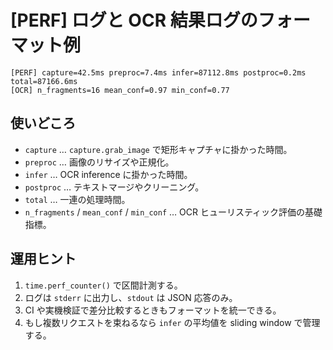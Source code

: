 [PERF] ログと OCR 結果ログのフォーマット例
==========================================

```
[PERF] capture=42.5ms preproc=7.4ms infer=87112.8ms postproc=0.2ms total=87166.6ms
[OCR] n_fragments=16 mean_conf=0.97 min_conf=0.77
```

使いどころ
----------

- `capture`  … `capture.grab_image` で矩形キャプチャに掛かった時間。
- `preproc`  … 画像のリサイズや正規化。
- `infer`    … OCR inference に掛かった時間。
- `postproc` … テキストマージやクリーニング。
- `total`    … 一連の処理時間。
- `n_fragments` / `mean_conf` / `min_conf` … OCR ヒューリスティック評価の基礎指標。

運用ヒント
----------

1. `time.perf_counter()` で区間計測する。  
2. ログは `stderr` に出力し、`stdout` は JSON 応答のみ。  
3. CI や実機検証で差分比較するときもフォーマットを統一できる。  
4. もし複数リクエストを束ねるなら `infer` の平均値を sliding window で管理する。

